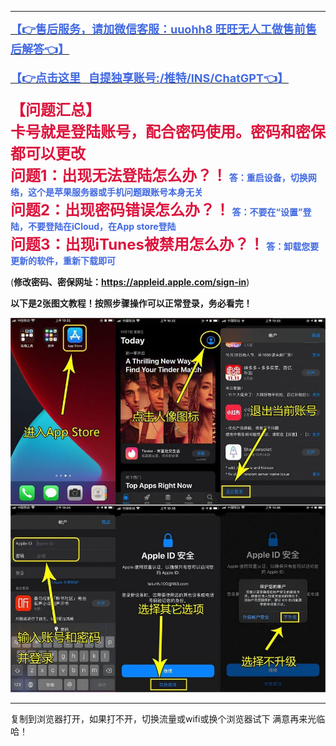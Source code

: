 

------



**[<font size=4 color=#4169E1>【👉售后服务，请加微信客服：uuohh8  旺旺无人工做售前售后解答👈】</font>](Wechat/Wechat.md)**

**[<font size=4 color=#4169E1>【👉点击这里   自提独享账号:/推特/INS/ChatGPT👈】</font>](http://uuohh8.top/)**

**<font size=5 color=#DC143C>【问题汇总】<br />卡号就是登陆账号，配合密码使用。密码和密保都可以更改<br />问题1：出现无法登陆怎么办？！</font><font color=#4169E1> 答：重启设备，切换网络，这个是苹果服务器或手机问题跟账号本身无关<br /><font size=5 color=#DC143C>问题2：出现密码错误怎么办？！</font> </font><font color=#4169E1>答：不要在“设置”登陆，不要登陆在iCloud，在App store登陆</font><br /><font size=5 color=#DC143C>问题3：出现iTunes被禁用怎么办？！</font> <font color=#4169E1>答：卸载您要更新的软件，重新下载即可</font>**



(**修改密码、密保网址：https://appleid.apple.com/sign-in**)

**以下是2张图文教程！按照步骤操作可以正常登录，务必看完！**

![](login.png)

------

复制到浏览器打开，如果打不开，切换流量或wifi或换个浏览器试下
满意再来光临哈！